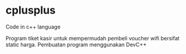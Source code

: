 # cplusplus
Code in c++ language

Program tiket kasir untuk mempermudah pembeli voucher wifi bersifat static harga. 
Pembuatan program menggunakan DevC++
